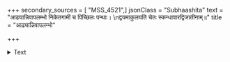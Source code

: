 +++
secondary_sources = [ "MSS_4521",]
jsonClass = "Subhaashita"
text = "आढ्यान्निवापलम्भो निकेतगामी च पिच्छिलः पन्थाः।  \nद्वयमाकुलयति चेतः स्कन्धावारद्विजातीनाम्॥"
title = "आढ्यान्निवापलम्भो"

+++

<details><summary>Text</summary>

आढ्यान्निवापलम्भो निकेतगामी च पिच्छिलः पन्थाः।  
द्वयमाकुलयति चेतः स्कन्धावारद्विजातीनाम्॥
</details>
